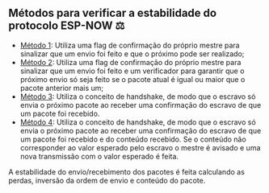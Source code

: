 ## Métodos para verificar a estabilidade do protocolo ESP-NOW ⚖️

- [Método 1](https://github.com/wesnasimone/EA006_TCC_ESP-NOW/tree/main/Code/Estabilidade/Metodo_1): Utiliza uma flag de confirmação do próprio mestre para sinalizar que um envio foi feito e que o próximo pode ser realizado;
- [Método 2](https://github.com/wesnasimone/EA006_TCC_ESP-NOW/tree/main/Code/Estabilidade/Metodo_2): Utiliza uma flag de confirmação do próprio mestre para sinalizar que um envio foi feito e um verificador para garantir que o próximo envio só seja feito se o pacote atual é igual ou maior que o pacote anterior mais um;
- [Método 3](https://github.com/wesnasimone/EA006_TCC_ESP-NOW/tree/main/Code/Estabilidade/Metodo_3): Utiliza o conceito de handshake, de modo que o escravo só envia o próximo pacote ao receber uma confirmação do escravo de que um pacote foi recebido.
- [Método 4](https://github.com/wesnasimone/EA006_TCC_ESP-NOW/tree/main/Code/Estabilidade/Metodo_4): Utiliza o conceito de handshake, de modo que o escravo só envia o próximo pacote ao receber uma confirmação do escravo de que um pacote foi recebido e do conteúdo recebido. Se o conteúdo não corresponder ao valor esperado pelo escravo o mestre é avisado e uma nova transmissão com o valor esperado é feita.

A estabilidade do envio/recebimento dos pacotes é feita calculando as perdas, inversão da ordem de envio e conteúdo do pacote.
